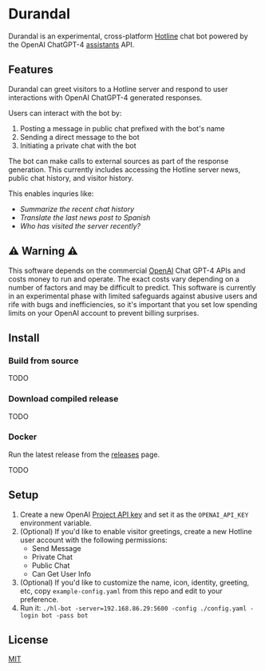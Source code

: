 # Durandal

Durandal is an experimental, cross-platform [Hotline](https://en.wikipedia.org/wiki/Hotline_Communications) chat bot powered by the OpenAI ChatGPT-4 [assistants](https://platform.openai.com/docs/api-reference/assistants) API.

## Features

Durandal can greet visitors to a Hotline server and respond to user interactions with OpenAI ChatGPT-4 generated responses.

Users can interact with the bot by:

1. Posting a message in public chat prefixed with the bot's name
2. Sending a direct message to the bot
3. Initiating a private chat with the bot

The bot can make calls to external sources as part of the response generation.  This currently includes accessing the Hotline server news, public chat history, and visitor history.

This enables inquries like:

* _Summarize the recent chat history_
* _Translate the last news post to Spanish_
* _Who has visited the server recently?_


## ⚠️ Warning  ⚠️

This software depends on the commercial [OpenAI](https://platform.openai.com/overview) Chat GPT-4 APIs and costs money to run and operate. The exact costs vary depending on a number of factors and may be difficult to predict. This software is currently in an experimental phase with limited safeguards against abusive users and rife with bugs and inefficiencies, so it's important that you set low spending limits on your OpenAI account to prevent billing surprises.
## Install

### Build from source

TODO

### Download compiled release

TODO

### Docker

Run the latest release from the [releases](https://github.com/jhalter/mobius-gpt-bot/pkgs/container/hotline-ai-chat-bot) page.

TODO

## Setup

1. Create a new OpenAI [Project API key](https://platform.openai.com/api-keys) and set it as the `OPENAI_API_KEY` environment variable.
2. (Optional) If you'd like to enable visitor greetings, create a new Hotline user account with the following permissions:
    * Send Message
    * Private Chat
    * Public Chat
    * Can Get User Info
3. (Optional) If you'd like to customize the name, icon, identity, greeting, etc, copy `example-config.yaml` from this repo and edit to your preference.
4. Run it: `./hl-bot -server=192.168.86.29:5600 -config ./config.yaml -login bot -pass bot`

## License

[MIT](https://raw.githubusercontent.com/jhalter/mobius-gpt-bot/master/LICENSE)
